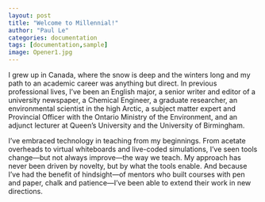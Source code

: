 ```yaml
---
layout: post
title: "Welcome to Millennial!"
author: "Paul Le"
categories: documentation
tags: [documentation,sample]
image: Opener1.jpg
---
```


I grew up in Canada, where the snow is deep and the winters long and my path to an academic career was anything but direct. In previous professional lives, I’ve been an English major, a senior writer and editor of a university newspaper, a Chemical Engineer, a graduate researcher, an environmental scientist in the high Arctic, a subject matter expert and Provincial Officer with the Ontario Ministry of the Environment, and an adjunct lecturer at Queen’s University and the University of Birmingham.

I’ve embraced technology in teaching from my beginnings. From acetate overheads to virtual whiteboards and live-coded simulations, I’ve seen tools change—but not always improve—the way we teach. My approach has never been driven by novelty, but by what the tools enable. And because I’ve had the benefit of hindsight—of mentors who built courses with pen and paper, chalk and patience—I’ve been able to extend their work in new directions.
